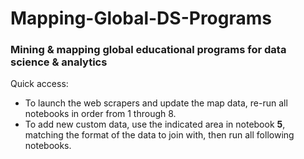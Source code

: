 # Mapping-Global-DS-Programs
### Mining & mapping global educational programs for data science & analytics

Quick access:

- To launch the web scrapers and update the map data, re-run all notebooks in order from 1 through 8.   
- To add new custom data, use the indicated area in notebook **5**, matching the format of the data to join with, then run all following notebooks.

